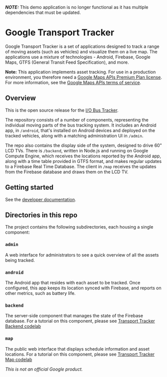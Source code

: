 **_NOTE:_**  This demo application is no longer functional as it has multiple dependencies that must be updated.

Google Transport Tracker
========================

Google Transport Tracker is a set of applications designed to track a
range of moving assets (such as vehicles) and visualize them on a live map. The
applications use a mixture of technologies - Android, Firebase,
Google Maps, GTFS (General Transit Feed Specification), and more.

**Note:** This application implements asset tracking. For use in a production environment, you therefore need a [Google Maps APIs Premium Plan license](
https://developers.google.com/maps/pricing-and-plans/). For more information, see the [Google Maps APIs terms of service](https://developers.google.com/maps/terms#section_10_4).

## Overview

This is the open source release for the 
[I/O Bus Tracker](https://io-bus-tracker.appspot.com/).

The repository consists of a number of components, representing the individual
moving parts of the bus tracking system. It includes an Android app,
in `/android`, that's installed on Android devices and deployed on the tracked
vehicles, along with a matching administration UI in `/admin`.

The repo also contains the display side of the system, designed to drive 60"
LCD TVs. There is `/backend`, written in Node.js and running on Google Compute
Engine, which receives the locations reported by the Android app, along with a
time table provided in GTFS format, and makes regular updates to a Firebase
Real Time Database. The client in `/map` receives the updates from the Firebase
database and draws them on the LCD TV.

## Getting started

See the [developer documentation](https://developers.google.com/maps/solutions/transport-tracker/start).

## Directories in this repo

The project contains the following subdirectories, each housing
a single component:

### `admin`

A web interface for administrators to see a quick overview of all the
assets being tracked.

### `android`

The Android app that resides with each asset to be tracked.
Once configured, this app keeps its location synced with Firebase, and reports
on other metrics, such as battery life.

### `backend`

The server-side component that manages the state of the Firebase database.  For
a tutorial on this component, please see 
[Transport Tracker Backend codelab](https://codelabs.developers.google.com/codelabs/transport-tracker-backend/)

### `map`

The public web interface that displays schedule information and asset
locations. For a tutorial on this component, please see 
[Transport Tracker Map codelab](https://codelabs.developers.google.com/codelabs/transport-tracker-map/)

*This is not an official Google product.*
